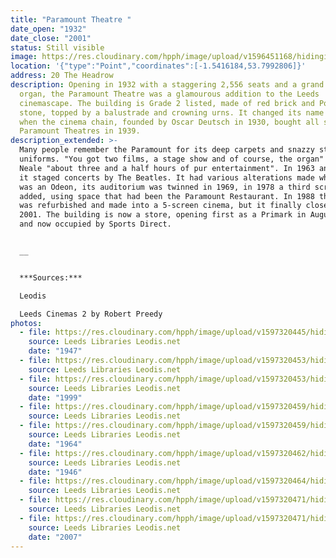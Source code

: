 ```yaml
---
title: "Paramount Theatre "
date_open: "1932"
date_close: "2001"
status: Still visible
image: https://res.cloudinary.com/hpph/image/upload/v1596451168/hidinginplainsight/paramounttheatre.svg
location: '{"type":"Point","coordinates":[-1.5416184,53.7992806]}'
address: 20 The Headrow
description: Opening in 1932 with a staggering 2,556 seats and a grand Wurlitzer
  organ, the Paramount Theatre was a glamourous addition to the Leeds
  cinemascape. The building is Grade 2 listed, made of red brick and Portland
  stone, topped by a balustrade and crowning urns. It changed its name to Odeon
  when the cinema chain, founded by Oscar Deutsch in 1930, bought all seven UK
  Paramount Theatres in 1939.
description_extended: >-
  Many people remember the Paramount for its deep carpets and snazzy staff
  uniforms. "You got two films, a stage show and of course, the organ" said K.W.
  Neale "about three and a half hours of pur entertainment". In 1963 and in 1964
  it staged concerts by The Beatles. It had various alterations made while it
  was an Odeon, its auditorium was twinned in 1969, in 1978 a third screen was
  added, using space that had been the Paramount Restaurant. In 1988 the Odeon
  was refurbished and made into a 5-screen cinema, but it finally closed in
  2001. The building is now a store, opening first as a Primark in August 2005
  and now occupied by Sports Direct.


  __


  ***Sources:***

  Leodis

  Leeds Cinemas 2 by Robert Preedy
photos:
  - file: https://res.cloudinary.com/hpph/image/upload/v1597320445/hidinginplainsight/Paramount_Theatre_Leeds_Libraries_4082.jpg
    source: Leeds Libraries Leodis.net
    date: "1947"
  - file: https://res.cloudinary.com/hpph/image/upload/v1597320453/hidinginplainsight/Paramount_Theatre_Leeds_Libraries_2002319_50324649.jpg
    source: Leeds Libraries Leodis.net
  - file: https://res.cloudinary.com/hpph/image/upload/v1597320453/hidinginplainsight/Paramount_Theatre_Leeds_Libraries_2002129_54211062.jpg
    source: Leeds Libraries Leodis.net
    date: "1999"
  - file: https://res.cloudinary.com/hpph/image/upload/v1597320459/hidinginplainsight/Paramount_Theatre_Leeds_Libraries_3606.jpg
    source: Leeds Libraries Leodis.net
  - file: https://res.cloudinary.com/hpph/image/upload/v1597320459/hidinginplainsight/Paramount_Theatre_Leeds_Libraries_2010623_170908.jpg
    source: Leeds Libraries Leodis.net
    date: "1964"
  - file: https://res.cloudinary.com/hpph/image/upload/v1597320462/hidinginplainsight/Paramount_Theatre_Leeds_Libraries_4079.jpg
    source: Leeds Libraries Leodis.net
    date: "1946"
  - file: https://res.cloudinary.com/hpph/image/upload/v1597320464/hidinginplainsight/Paramount_Theatre_Leeds_Libraries_2004225_19201296.jpg
    source: Leeds Libraries Leodis.net
  - file: https://res.cloudinary.com/hpph/image/upload/v1597320471/hidinginplainsight/Paramount_Theatre_Leeds_Libraries_2002319_60525149.jpg
    source: Leeds Libraries Leodis.net
  - file: https://res.cloudinary.com/hpph/image/upload/v1597320471/hidinginplainsight/Paramount_Theatre_Leeds_Libraries_2007514_163535.jpg
    source: Leeds Libraries Leodis.net
    date: "2007"
---
```

